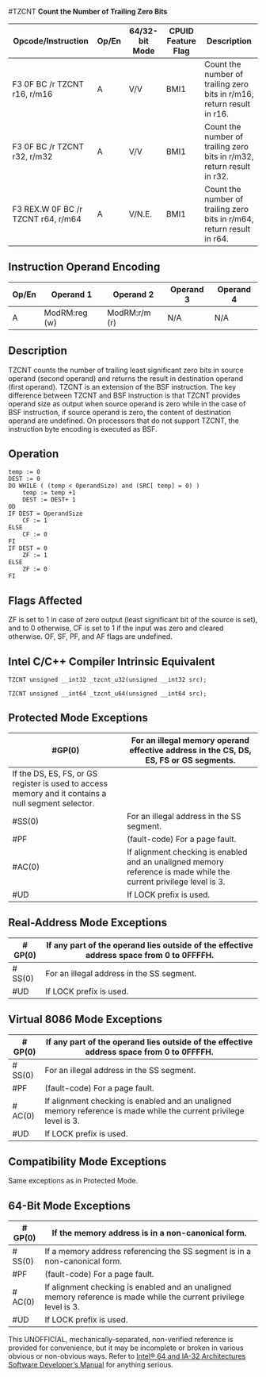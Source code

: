 #TZCNT
**Count the Number of Trailing Zero Bits**

| Opcode/Instruction                 | Op/En | 64/32-bit Mode | CPUID Feature Flag | Description                                                            |
| ---------------------------------- | ----- | -------------- | ------------------ | ---------------------------------------------------------------------- |
| F3 0F BC /r TZCNT r16, r/m16       | A     | V/V            | BMI1               | Count the number of trailing zero bits in r/m16, return result in r16. |
| F3 0F BC /r TZCNT r32, r/m32       | A     | V/V            | BMI1               | Count the number of trailing zero bits in r/m32, return result in r32. |
| F3 REX.W 0F BC /r TZCNT r64, r/m64 | A     | V/N.E.         | BMI1               | Count the number of trailing zero bits in r/m64, return result in r64. |

## Instruction Operand Encoding

| Op/En | Operand 1     | Operand 2     | Operand 3 | Operand 4 |
| ----- | ------------- | ------------- | --------- | --------- |
| A     | ModRM:reg (w) | ModRM:r/m (r) | N/A       | N/A       |

## Description

TZCNT counts the number of trailing least significant zero bits in source operand (second operand) and returns the result in destination operand (first operand). TZCNT is an extension of the BSF instruction. The key difference between TZCNT and BSF instruction is that TZCNT provides operand size as output when source operand is zero while in the case of BSF instruction, if source operand is zero, the content of destination operand are undefined. On processors that do not support TZCNT, the instruction byte encoding is executed as BSF.

## Operation

```
temp := 0
DEST := 0
DO WHILE ( (temp < OperandSize) and (SRC[ temp] = 0) )
    temp := temp +1
    DEST := DEST+ 1
OD
IF DEST = OperandSize
    CF := 1
ELSE
    CF := 0
FI
IF DEST = 0
    ZF := 1
ELSE
    ZF := 0
FI

```

## Flags Affected

ZF is set to 1 in case of zero output (least significant bit of the source is set), and to 0 otherwise, CF is set to 1 if the input was zero and cleared otherwise. OF, SF, PF, and AF flags are undefined.

## Intel C/C++ Compiler Intrinsic Equivalent

```
TZCNT unsigned __int32 _tzcnt_u32(unsigned __int32 src);

```

```
TZCNT unsigned __int64 _tzcnt_u64(unsigned __int64 src);

```

## Protected Mode Exceptions

| \#​​​​GP(0)                                                                                         | For an illegal memory operand effective address in the CS, DS, ES, FS or GS segments.                              |
| --------------------------------------------------------------------------------------------------- | ------------------------------------------------------------------------------------------------------------------ |
| If the DS, ES, FS, or GS register is used to access memory and it contains a null segment selector. |
| \#​​​​​SS(0)                                                                                        | For an illegal address in the SS segment.                                                                          |
| \#​PF                                                                                               | (fault-code) For a page fault.                                                                                     |
| \#​AC(0)                                                                                            | If alignment checking is enabled and an unaligned memory reference is made while the current privilege level is 3. |
| #​​​UD                                                                                              | If LOCK prefix is used.                                                                                            |

## Real-Address Mode Exceptions

| \#​​​​GP(0)  | If any part of the operand lies outside of the effective address space from 0 to 0FFFFH. |
| ------------ | ---------------------------------------------------------------------------------------- |
| \#​​​​​SS(0) | For an illegal address in the SS segment.                                                |
| #​​​UD       | If LOCK prefix is used.                                                                  |

## Virtual 8086 Mode Exceptions

| \#​​​​GP(0)  | If any part of the operand lies outside of the effective address space from 0 to 0FFFFH.                           |
| ------------ | ------------------------------------------------------------------------------------------------------------------ |
| \#​​​​​SS(0) | For an illegal address in the SS segment.                                                                          |
| \#​PF        | (fault-code) For a page fault.                                                                                     |
| \#​AC(0)     | If alignment checking is enabled and an unaligned memory reference is made while the current privilege level is 3. |
| #​​​UD       | If LOCK prefix is used.                                                                                            |

## Compatibility Mode Exceptions

Same exceptions as in Protected Mode.

## 64-Bit Mode Exceptions

| \#​​​​GP(0)  | If the memory address is in a non-canonical form.                                                                  |
| ------------ | ------------------------------------------------------------------------------------------------------------------ |
| \#​​​​​SS(0) | If a memory address referencing the SS segment is in a non-canonical form.                                         |
| \#​PF        | (fault-code) For a page fault.                                                                                     |
| \#​AC(0)     | If alignment checking is enabled and an unaligned memory reference is made while the current privilege level is 3. |
| #​​​UD       | If LOCK prefix is used.                                                                                            |

This UNOFFICIAL, mechanically-separated, non-verified reference is provided for convenience, but it may be
incomplete or broken in various obvious or non-obvious
ways. Refer to [Intel® 64 and IA-32 Architectures Software Developer’s Manual](https://software.intel.com/en-us/download/intel-64-and-ia-32-architectures-sdm-combined-volumes-1-2a-2b-2c-2d-3a-3b-3c-3d-and-4) for anything serious.
